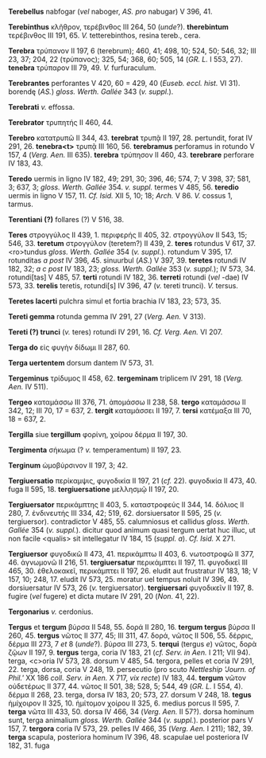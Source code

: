 **Terebellus** nabfogar (*vel* naboger, *AS. pro* nabugar) V 396, 41.

**Terebinthus** κλῆθρον, τερέβινθος III 264, 50 (*unde*?).
**therebintum** τερέβινθος III 191, 65. *V.* tetterebinthos, resina
tereb., cera.

**Terebra** τρύπανον II 197, 6 (terebrum); 460, 41; 498, 10; 524, 50;
546, 32; III 23, 37; 204, 22 (τρύπανος); 325, 54; 368, 60; 505, 14 (*GR.
L.* I 553, 27). **tenebra** τρύπαρον III 79, 49. *V.* furfuraculum.

**Terebrantes** perforantes V 420, 60 = 429, 40 (*Euseb. eccl. hist.* VI
31). borendę (*AS.*) *gloss. Werth. Gallée* 343 (*v. suppl.*).

**Terebrati** *v.* effossa.

**Terebrator** τρυπητής II 460, 44.

**Terebro** κατατρυπῶ II 344, 43. **terebrat** τρυπᾷ II 197, 28.
pertundit, forat IV 291, 26. **tenebra\<t\>** τρυπᾷ III 160, 56.
**terebramus** perforamus in rotundo V 157, 4 (*Verg. Aen.* III 635).
**terebra** τρύπησον II 460, 43. **terebrare** perforare IV 183, 43.

**Teredo** uermis in ligno IV 182, 49; 291, 30; 396, 46; 574, 7; V 398,
37; 581, 3; 637, 3; *gloss. Werth. Gallée* 354. *v. suppl.* termes V
485, 56. **teredio** uermis in ligno V 157, 11. *Cf. Isid.* XII 5, 10;
18; *Arch.* V 86. *V.* cossus 1, tarmus.

**Terentiani (?)** follares (?) V 516, 38.

**Teres** στρογγύλος II 439, 1. περιφερής II 405, 32. στρογγύλον II 543,
15; 546, 33. **teretum** στρογγύλον (teretem?) II 439, 2. **teres**
rotundus V 617, 37. \<ro\>tundus *gloss. Werth. Gallée* 354 (*v.
suppl.*). rotundum V 395, 17. rotunditas *a post* IV 396, 45. sinuurbul
(*AS.*) V 397, 39. **teretes** rotundi IV 182, 32; *a c post* IV 183,
23; *gloss. Werth. Gallée* 353 (*v. suppl.*); IV 573, 34.
rotundi[tas] V 485, 57. **terti** rotundi IV 182, 36. **terreti**
rotundi (*vel* -dae) IV 573, 33. **terelis** teretis, rotundi[s] IV
396, 47 (*v.* tereti trunci). *V.* tersus.

**Teretes lacerti** pulchra simul et fortia brachia IV 183, 23; 573, 35.

**Tereti gemma** rotunda gemma IV 291, 27 (*Verg. Aen.* V 313).

**Tereti (?) trunci** (*v.* teres) rotundi IV 291, 16. *Cf. Verg. Aen.*
VI 207.

**Terga do** εἰς φυγὴν δίδωμι II 287, 60.

**Terga uertentem** dorsum dantem IV 573, 31.

**Tergeminus** τρίδυμος II 458, 62. **tergeminam** triplicem IV 291, 18
(*Verg. Aen.* IV 511).

**Tergeo** καταμάσσω III 376, 71. ἀπομάσσω II 238, 58. **tergo**
καταμάσσω II 342, 12; III 70, 17 = 637, 2. **tergit** καταμάσσει II 197,
7. **tersi** κατέμαξα III 70, 18 = 637, 2.

**Tergilla** siue **tergillum** φορίνη, χοίρου δέρμα II 197, 30.

**Tergimenta** σήκωμα (? *v.* temperamentum) II 197, 23.

**Terginum** ὠμοβύρσινον II 197, 3; 42.

**Tergiuersatio** περίκαμψις, φυγοδικία II 197, 21 (*cf.* 22). φυγοδικία
II 473, 40. fuga II 595, 18. **tergiuersatione** μελλησμῷ II 197, 20.

**Tergiuersator** περικάμπτης II 403, 5. καταστροφεύς II 344, 14. δόλιος
II 280, 7. ἐνδινευτής III 334, 42; 519, 62. dorsiuersator II 595, 25
(*v.* tergiuersor). contradictor V 485, 55. calumniosus et callidus
*gloss. Werth. Gallée* 354 (*v. suppl.*). dicitur quod animum quasi
tergum uertat huc illuc, ut non facile \<qualis\> sit intellegatur IV
184, 15 (*suppl. a*). *Cf. Isid.* X 271.

**Tergiuersor** φυγοδικῶ II 473, 41. περικάμπτω II 403, 6. νωτοστροφῶ II
377, 46. ἀγνωμονῶ II 216, 51. **tergiuersatur** περικάμπτει II 197, 11.
φυγοδικεῖ III 465, 30. ἐθελοκακεῖ, περικάμπτει II 197, 26. eludit aut
frustratur IV 183, 18; V 157, 10; 248, 17. eludit IV 573, 25. moratur
uel tempus noluit IV 396, 49. dorsiuersatur IV 573, 26 (*v.*
tergiuersator). **tergiuersari** φυγοδικεῖν II 197, 8. fugire (*vel*
fugere) et dicta mutare IV 291, 20 (*Non.* 41, 22).

**Tergonarius** *v.* cerdonius.

**Tergus** et **tergum** βύρσα II 548, 55. δορά II 280, 16. **tergum
tergus** βύρσα II 260, 45. **tergus** νῶτος II 377, 45; III 311, 47.
δορά, νῶτος II 506, 55. δέρρις, δέρμα III 273, 7 *et* 8 (*unde*?). βύρσα
III 273, 5. **terqui** (tergus *e*) νῶτος, δορὰ ζῷων II 197, 9.
**tergus** terga, coria IV 183, 21 (*cf. Serv. in Aen.* I 211; VII 94).
terga, \<c\>oria IV 573, 28. dorsum V 485, 54. tergora, pelles et coria
IV 291, 22. terga, dorsa, coria V 248, 19. persecutio (pro scuto
*Nettleship 'Journ. of Phil.'* XX 186 *coll. Serv. in Aen.* X 717, *vix
recte*) IV 183, 44. **tergum** νῶτον οὐδετέρως II 377, 44. νῶτος II 501,
38; 528, 5; 544, 49 (*GR. L.* I 554, 4). δέρμα II 268, 23. terga, dorsa
IV 183, 20; 573, 27. dorsum V 248, 18. **tegus** ἡμίχοιρον II 325, 10.
ἡμίτομον χοίρου II 325, 6. medius porcus II 595, 7. **terga** νῶτα III
433, 50. dorsa IV 466, 34 (*Verg. Aen.* II 57?). dorsa hominum sunt,
terga animalium *gloss. Werth. Gallée* 344 (*v. suppl.*). posterior
pars V 157, 7. **tergora** coria IV 573, 29. pelles IV 466, 35 (*Verg.*
*Aen.* I 211); 182, 39. **terga** scapula, posteriora hominum IV 396,
48. scapulae uel posteriora IV 182, 31. fuga
